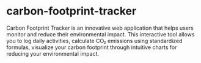 # carbon-footprint-tracker
Carbon Footprint Tracker is an innovative web application that helps users monitor and reduce their environmental impact. This interactive tool allows you to log daily activities, calculate CO₂ emissions using standardized formulas, visualize your carbon footprint through intuitive charts for reducing your environmental impact.
